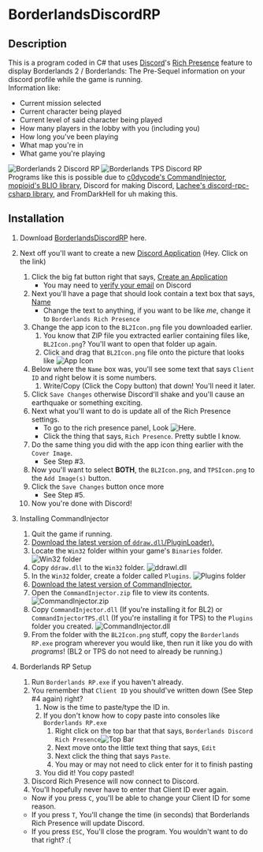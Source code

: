 # BorderlandsDiscordRP

Description
-----------
This is a program coded in C# that uses [Discord](http://discordapp.com/)'s [Rich Presence](https://discordapp.com/rich-presence) feature to display Borderlands 2 / Borderlands: The Pre-Sequel information on your discord profile while the game is running.
<br>
Information like:
* Current mission selected
* Current character being played
* Current level of said character being played
* How many players in the lobby with you (including you)
* How long you've been playing
* What map you're in
* What game you're playing

![Borderlands 2 Discord RP](https://puu.sh/CiCrw/4cbe503c94.png)
![Borderlands TPS Discord RP](https://puu.sh/CiCvX/cd3260c23f.png)
<br>
Programs like this is possible due to [c0dycode's CommandInjector](https://github.com/c0dycode/BL-CommandInjector), [mopioid's BLIO library](https://github.com/mopioid/BLIO), Discord for making Discord, [Lachee's discord-rpc-csharp library](https://github.com/Lachee/discord-rpc-csharp), and FromDarkHell for uh making this.


Installation
-----------
1. Download [BorderlandsDiscordRP](https://github.com/FromDarkHell/BorderlandsDiscordRP/blob/master/BorderlandsDiscordRP/BorderlandsDiscordRP.rar?raw=true) here.
2. Next off you'll want to create a new [Discord Application](https://discordapp.com/developers/applications/) (Hey. Click on the link)
	  1. Click the big fat button right that says, [Create an Application](https://puu.sh/CiDba/2e3966dfdd.png)
		  * You may need to [verify your email](https://support.discordapp.com/hc/en-us/articles/213219267-Resending-Verification-Email) on Discord
	  2. Next you'll have a page that should look contain a text box that says, [Name](https://puu.sh/CiDFA/824313e5fa.png)
		  * Change the text to anything, if you want to be like *me*, change it to `Borderlands Rich Presence`
	  3. Change the app icon to the `BL2Icon.png` file you downloaded earlier.
	      1. You know that ZIP file you extracted earlier containing files like, `BL2Icon.png`? You'll want to open that folder up again.
	      2. Click and drag that `BL2Icon.png` file onto the picture that looks like ![App Icon](https://puu.sh/CiDQL/a32b8e7948.png)
	  4. Below where the `Name` box was, you'll see some text that says `Client ID` and right below it is some numbers. 
	      1. Write/Copy (Click the Copy button) that down! You'll need it later.
	  5. Click `Save Changes` otherwise Discord'll shake and you'll cause an earthquake or something exciting.
	  6. Next what you'll want to do is update all of the Rich Presence settings. 
	  	  * To go to the rich presence panel, Look ![Here](https://puu.sh/CiDV2/cacfe197fb.png).
	  	  * Click the thing that says, `Rich Presence`. Pretty subtle I know.
	  7. Do the same thing you did with the app icon thing earlier with the `Cover Image`.
	  	  * See Step #3.
	  8. Now you'll want to select **BOTH**, the `BL2Icon.png`, and `TPSIcon.png` to the `Add Image(s)` button.
	  9. Click the `Save Changes` button once more
	  	  * See Step #5.
	  10. Now you're done with Discord!
3. Installing CommandInjector
	  1. Quit the game if running.
	  2. [Download the latest version of `ddraw.dll`/PluginLoader).](https://github.com/c0dycode/BorderlandsPluginLoader/releases)
	  3. Locate the `Win32` folder within your game's `Binaries` folder. ![Win32 folder](https://i.imgur.com/t6OI06l.png)
	  4. Copy `ddraw.dll` to the `Win32` folder. ![ddrawl.dll](https://i.imgur.com/FHfiSqg.png)	  
	  5. In the `Win32` folder, create a folder called `Plugins`. ![Plugins folder](https://i.imgur.com/CDdoKDs.png)
	  6. [Download the latest version of CommandInjector.](https://github.com/c0dycode/BL-CommandInjector/blob/master/CommandInjector.zip)
	  7. Open the `CommandInjector.zip` file to view its contents. ![CommandInjector.zip](https://i.imgur.com/r1I3b26.png)
	  8. Copy `CommandInjector.dll` (If you're installing it for BL2) or `CommandInjectorTPS.dll` (If you're installing it for TPS) to the `Plugins` folder you created. ![CommandInjector.dll](https://i.imgur.com/U9OSqcV.png)
	  8. From the folder with the `BL2Icon.png` stuff, copy the `Borderlands RP.exe` program wherever you would like, then run it like you do with *programs*! (BL2 or TPS do not need to already be running.)
4. Borderlands RP Setup
      1. Run `Borderlands RP.exe` if you haven't already.
	  2. You remember that `Client ID` you should've written down (See Step #4 again) right?
	  	  1. Now is the time to paste/type the ID in.
	  	  2. If you don't know how to copy paste into consoles like `Borderlands RP.exe`
	  	     1. Right click on the top bar that that says, `Borderlands Discord Rich Presence`![Top Bar](https://puu.sh/CiEdn/5e496344c7.png)
	  	     2. Next move onto the little text thing that says, `Edit`
	  	     3. Next click the thing that says `Paste`.
	  	     4. You may or may not need to click enter for it to finish pasting
	  	  3. You did it! You copy pasted!
	  3. Discord Rich Presence will now connect to Discord.
	  4. You'll hopefully never have to enter that Client ID ever again.

	  * Now if you press `C`, you'll be able to change your Client ID for some reason.
	  * If you press `T`, You'll change the time (in seconds) that Borderlands Rich Presence will update Discord.
	  * If you press `ESC`, You'll close the program. You wouldn't want to do that right? :(